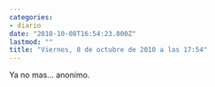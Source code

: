 ```yaml
---
categories:
- diario
date: "2010-10-08T16:54:23.000Z"
lastmod: ""
title: "Viernes, 8 de octubre de 2010 a las 17:54"
---
```


Ya no mas... anonimo.